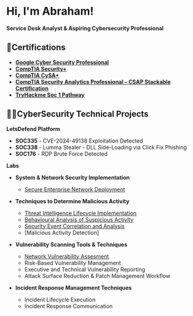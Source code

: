 # Hi, I'm Abraham!  
 **Service Desk Analyst & Aspiring Cybersecurity Professional**
## 📄Certifications 
- **[Google Cyber Security Professional](https://www.credly.com/badges/3bcd2e94-356c-4253-8bed-05638cbe89c3/public_url)**
- **[CompTIA Security+](https://www.credly.com/badges/7092a76e-1800-4cd1-a50d-ace815281e67/public_url)**
- **[CompTIA CySA+](https://www.credly.com/badges/0cb90543-49fc-4837-b0f5-7a1e1bba1d0f/public_url)**
- **[CompTIA Security Analytics Professional – CSAP Stackable Certification](https://www.credly.com/badges/67ad70f8-db21-4ab3-95d9-622fde95b52f/public_url)**
- **[TryHackme Soc 1 Pathway](https://tryhackme-certificates.s3-eu-west-1.amazonaws.com/THM-YSJ4NO55BV.pdf)**

## 👨‍💻CyberSecurity Technical Projects
 **LetsDefend Platform**
- **SOC335** - CVE-2024-49138 Exploitation Detected 
- **SOC338** - Lumma Stealer - DLL Side-Loading via Click Fix Phishing 
- **SOC176** - RDP Brute Force Detected 

**Labs**
- **System & Network Security Implementation** 
  - [Secure Enterprise Network Deployment]([https://github.com/joshmadakor1/Algorithms-Practice](https://www.credly.com/badges/67ad70f8-db21-4ab3-95d9-622fde95b52f/public_url))

- **Techniques to Determine Malicious Activity**
  - [Threat Intelligence Lifecycle Implementation](https://github.com/joshmadakor1/4chan-Image-Analysis-Middleware-C964)
  - [Behavioural Analysis of Suspicious Activity](https://github.com/joshmadakor1/Sentinel-Lab)
  - [Security Event Correlation and Analysis](https://github.com/joshmadakor1/Package-Delivery-Pathfinding-Algorithm)
  - [Malicious Activity Detection]

- **Vulnerability Scanning Tools & Techniques**
  - [Network Vulnerability Assesment](https://github.com/joshmadakor1/EncrypterPOC)
  - Risk-Based Vulnerability Management
  - Executive and Technical Vulnerability Reporting
  - Attack Surface Reduction & Patch Management Workflow

- **Incident Response Management Techniques**
  - Incident Lifecycle Execution
  - Incident Response Communication 








